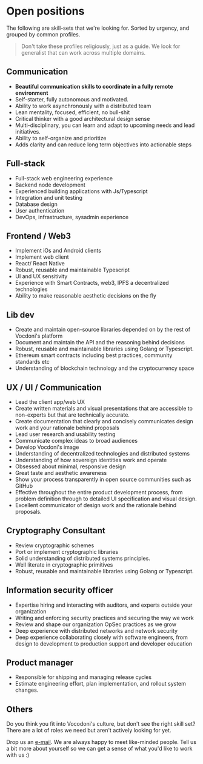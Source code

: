 # Open positions

The following are skill-sets that we're looking for. Sorted by urgency, and grouped by common profiles.

> Don't take these profiles religiously, just as a guide. We look for generalist that can work across multiple domains.

## Communication

- **Beautiful communication skills to coordinate in a fully remote environment**
- Self-starter, fully autonomous and motivated.
- Ability to work asynchronously with a distributed team
- Lean mentality, focused, efficient, no bull-shit
- Critical thinker with a good architectural design sense
- Multi-disciplinary, you can learn and adapt to upcoming needs and lead initiatives.
- Ability to self-organize and prioritize
- Adds clarity and can reduce long term objectives into actionable steps

## Full-stack
  
- Full-stack web engineering experience
- Backend node development
- Experienced building applications with Js/Typescript
- Integration and unit testing
- Database design
- User authentication
- DevOps, infrastructure, sysadmin experience

## Frontend / Web3

- Implement iOs and Android clients
- Implement web client
- React/ React Native
- Robust, reusable and maintainable Typescript
- UI and UX sensitivity
- Experience with Smart Contracts, web3, IPFS a decentralized technologies
- Ability to make reasonable aesthetic decisions on the fly

## Lib dev

- Create and maintain open-source libraries depended on by the rest of Vocdoni's platform
- Document and maintain the API and the reasoning behind decisions
- Robust, reusable and maintainable libraries using Golang or Typescript.
- Ethereum smart contracts including best practices, community standards etc
- Understanding of blockchain technology and the cryptocurrency space

## UX / UI / Communication

- Lead the client app/web UX
- Create written materials and visual presentations that are accessible to non-experts but that are technically accurate.
- Create documentation that clearly and concisely communicates design work and your rationale behind proposals
- Lead user research and usability testing
- Communicate complex ideas to broad audiences
- Develop Vocdoni's image
- Understanding of decentralized technologies and distributed systems
- Understanding of how sovereign identities work and operate
- Obsessed about minimal, responsive design
- Great taste and aesthetic awareness
- Show your process transparently in open source communities such as GitHub
- Effective throughout the entire product development process, from problem definition through to detailed UI specification and visual design.
- Excellent communicator of design work and the rationale behind proposals.

## Cryptography Consultant

- Review cryptographic schemes
- Port or implement cryptographic libraries
- Solid understanding of distributed systems principles.
- Well literate in cryptographic primitives
- Robust, reusable and maintainable libraries using Golang or Typescript.

## Information security officer

- Expertise hiring and interacting with auditors,  and experts outside your organization
- Writing and enforcing security practices and securing the way we work
- Review and shape our organization OpSec practices as we grow
- Deep experience with distributed networks and network security
- Deep experience collaborating closely with software engineers, from design to development to production support and developer education

## Product manager

- Responsible for shipping and managing release cycles
- Estimate engineering effort, plan implementation, and rollout system changes.

## Others

Do you think you fit into Vocodoni's culture, but don't see the right skill set?
There are a lot of roles we need but aren't actively looking for yet.

Drop us an [e-mail](mailto:xavi@vocdoni.io). We are always happy to meet like-minded people.
Tell us a bit more about yourself so we can get a sense of what you'd like to work with us :)
